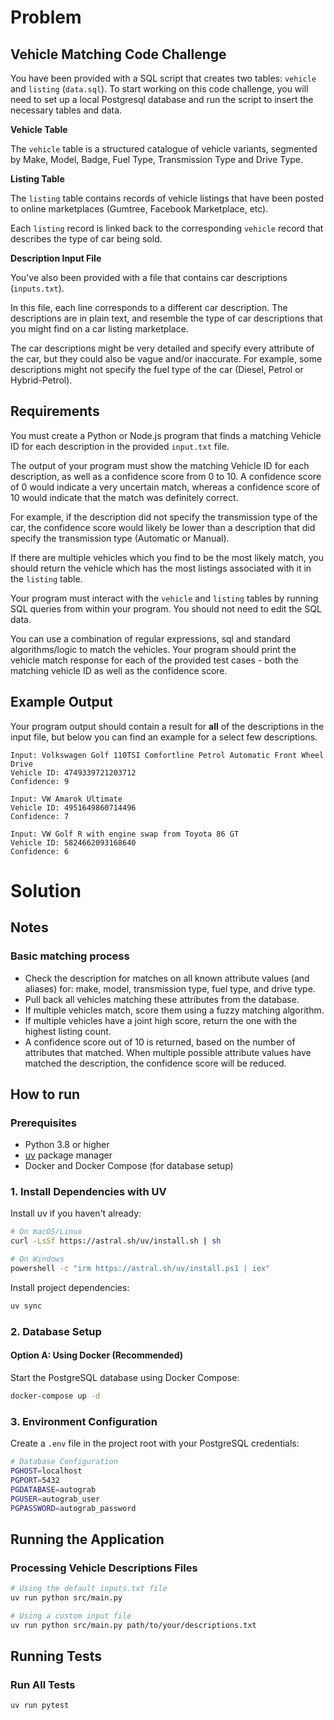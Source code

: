# Problem

## Vehicle Matching Code Challenge

You have been provided with a SQL script that creates two tables: `vehicle` and `listing` (`data.sql`). 
To start working on this code challenge, you will need to set up a local Postgresql database and run the script to insert the necessary tables and data.

**Vehicle Table**

The `vehicle` table is a structured catalogue of vehicle variants, segmented by Make, Model, Badge, Fuel Type, Transmission Type and Drive Type.

**Listing Table**

The `listing` table contains records of vehicle listings that have been posted to online marketplaces (Gumtree, Facebook Marketplace, etc).

Each `listing` record is linked back to the corresponding `vehicle` record that describes the type of car being sold.

**Description Input File**

You've also been provided with a file that contains car descriptions (`inputs.txt`). 

In this file, each line corresponds to a different car description. 
The descriptions are in plain text, and resemble the type of car descriptions that you might find on a car listing marketplace.

The car descriptions might be very detailed and specify every attribute of the car, but they could also be vague and/or inaccurate.
For example, some descriptions might not specify the fuel type of the car (Diesel, Petrol or Hybrid-Petrol).

## Requirements

You must create a Python or Node.js program that finds a matching Vehicle ID for each description in the provided `input.txt` file.

The output of your program must show the matching Vehicle ID for each description, as well as a confidence score from 0 to 10. 
A confidence score of 0 would indicate a very uncertain match, whereas a confidence score of 10 would indicate that the match was definitely correct.

For example, if the description did not specify the transmission type of the car, the confidence score would likely be lower than a description that did specify the transmission type (Automatic or Manual).

If there are multiple vehicles which you find to be the most likely match, you should return the vehicle which has the most listings associated with it in the `listing` table.

Your program must interact with the `vehicle` and `listing` tables by running SQL queries from within your program. You should not need to edit the SQL data.

You can use a combination of regular expressions, sql and standard algorithms/logic to match the vehicles. Your program should print the vehicle match response for each of the provided test cases - both the matching vehicle ID as well as the confidence score.

## Example Output

Your program output should contain a result for **all** of the descriptions in the input file, but below you can find an example for a select few descriptions.

```
Input: Volkswagen Golf 110TSI Comfortline Petrol Automatic Front Wheel Drive
Vehicle ID: 4749339721203712
Confidence: 9

Input: VW Amarok Ultimate 
Vehicle ID: 4951649860714496
Confidence: 7

Input: VW Golf R with engine swap from Toyota 86 GT
Vehicle ID: 5824662093168640
Confidence: 6
```



# Solution

## Notes

### Basic matching process

- Check the description for matches on all known attribute values (and aliases) for: make, model, transmission type, fuel type, and drive type.
- Pull back all vehicles matching these attributes from the database.
- If multiple vehicles match, score them using a fuzzy matching algorithm.
- If multiple vehicles have a joint high score, return the one with the highest listing count.
- A confidence score out of 10 is returned, based on the number of attributes that matched. When multiple possible attribute values have matched the description, the confidence score will be reduced.

## How to run

### Prerequisites

- Python 3.8 or higher
- [uv](https://docs.astral.sh/uv/) package manager
- Docker and Docker Compose (for database setup)

### 1. Install Dependencies with UV

Install uv if you haven't already:
```bash
# On macOS/Linux
curl -LsSf https://astral.sh/uv/install.sh | sh

# On Windows
powershell -c "irm https://astral.sh/uv/install.ps1 | iex"
```

Install project dependencies:
```bash
uv sync
```

### 2. Database Setup

#### Option A: Using Docker (Recommended)

Start the PostgreSQL database using Docker Compose:
```bash
docker-compose up -d
```

### 3. Environment Configuration

Create a `.env` file in the project root with your PostgreSQL credentials:

```bash
# Database Configuration
PGHOST=localhost
PGPORT=5432
PGDATABASE=autograb
PGUSER=autograb_user
PGPASSWORD=autograb_password
```


## Running the Application

### Processing Vehicle Descriptions Files

```bash
# Using the default inputs.txt file
uv run python src/main.py

# Using a custom input file
uv run python src/main.py path/to/your/descriptions.txt
```


## Running Tests

### Run All Tests
```bash
uv run pytest
```